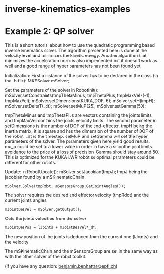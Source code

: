 # inverse-kinematics-examples


# Example 2: QP solver

This is a short tutorial about how to use the quadratic programming based inverse kinematics solver. The algorithm presented here is done at the velocity level and minimizes the kinetic energy. Another algorithm that minimizes the acceleration norm is also implemented but it doesn't work as well and a good range of hyper parameters has not been found yet.


Initialization:
First a instance of the solver has to be declared in the class (in the .h file):
	MKESolver mSolver;

Set the parameters of the solver in RobotInit():
	mSolver.setConstraints(tmpThetaMinus, tmpThetaPlus, tmpMaxVel*(-1), tmpMaxVel);
	mSolver.setDimensions(KUKA_DOF, 6);
	mSolver.setH(tmpH);		
	mSolver.setDeltaT(_dt);
	mSolver.setMuP(25);
	mSolver.setGamma(50);

tmpThetaMinus and tmpThetaPlus are vectors containing the joints limits and tmpMaxVel contains the joints velocity limits.
The second parameter in setDimensions is the number of DOF of the end-effector.
tmpH being the inertia matrix, it is square and has the dimension of the number of DOF of the robot. _dt is the timestep. 
setMuP and setGamma will set the hyper parameters of the solver. The parameters given here yield good results. mu_p could be set to a lower value in order to have a smoothe joint limits avoidance to the price of a loss of precision. Gamma should stay around 50. This is optimized for the KUKA LWR robot so optimal parameters could be different for other robots.


Update:
In RobotUpdate():
	mSolver.setJacobian(tmpJ); 
tmpJ being the jacobian found by a mSKinematicChain

	mSolver.Solve(tmpRdot, mSensorsGroup.GetJointAngles());
The solver requires the desired end effector velocity (tmpRdot) and the current joints angles

	mJointDesVel = mSolver.getOutput();
Gets the joints velocities from the solver

	mJointDesPos = lJoints + mJointDesVel*_dt;
The new position of the joints is deduced from the current one (lJoints) and the velocity

The mSKinematicChain and the mSensorsGroup are set in the same way as with the other solver of the robot toolkit.

(if you have any question: benjamin.benhattar@epfl.ch)
